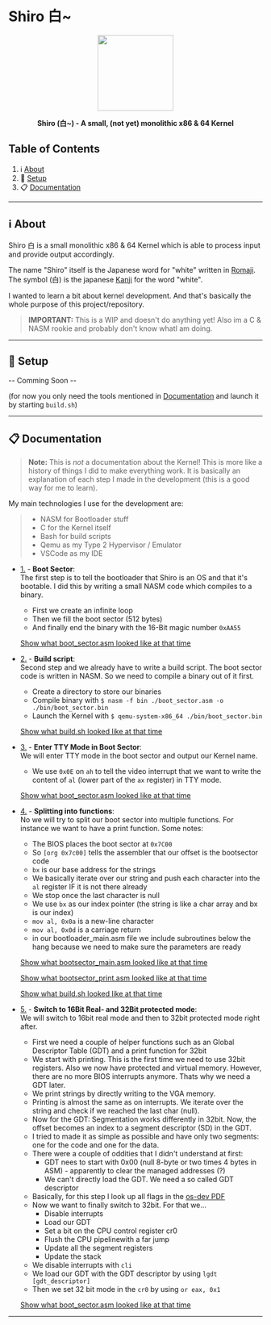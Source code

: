 # Shiro 白~

<p align="center"><img height="150" width="auto" src="http://en.ikanji.jp/user_data/images/upload/character/original/E799BD.png" /></p>
<p align="center"><b>Shiro (白~) - A small, (not yet) monolithic x86 &amp; 64 Kernel</b></p>

## Table of Contents

1. :information_source: [About](#information_source-about)
1. :wrench: [Setup](#wrench-setup)
1. :clipboard: [Documentation](#clipboard-documentation)

<hr>

## :information_source: About

Shiro 白 is a small monolithic x86 &amp; 64 Kernel which is able to process input and provide output accordingly.

The name "Shiro" itself is the Japanese word for "white" written in [Romaji](https://www.japanesepod101.com/japanese-romaji/). The symbol (白) is the japanese [Kanji](https://en.wikipedia.org/wiki/Kanji) for the word "white". 

I wanted to learn a bit about kernel development. And that's basically the whole purpose of this project/repository.

> **IMPORTANT:** This is a WIP and doesn't do anything yet! Also im a C & NASM rookie and probably don't know whatI am doing. 

<hr>

## :wrench: Setup

-- Comming Soon --

(for now you only need the tools mentioned in [Documentation](#clipboard-documentation) and launch it by starting `build.sh`)

<hr>

## :clipboard: Documentation

> **Note:** This is _not_ a documentation about the Kernel! This is more like a history of things I did to make everything work. It is basically an explanation of each step I made in the development (this is a good way for me to learn).

My main technologies I use for the development are: 

> - NASM for Bootloader stuff 
> - C for the Kernel itself 
> - Bash for build scripts
> - Qemu as my Type 2 Hypervisor / Emulator 
> - VSCode as my IDE 

<a name="doc-1"></a>
- [1.](#doc-1) - **Boot Sector**: <br>
    The first step is to tell the bootloader that Shiro is an OS and that it's bootable. I did this by writing a small NASM code which compiles to a binary.
    - First we create an infinite loop
    - Then we fill the boot sector (512 bytes)
    - And finally end the binary with the 16-Bit magic number `0xAA55`

    [Show what boot_sector.asm looked like at that time](https://github.com/NLDev/Shiro/blob/27f209a5021869bc94f20d1009bbe37fb0ab098c/boot_sector.asm)

<a name="doc-2"></a>
- [2.](#doc-2) - **Build script**: <br>
    Second step and we already have to write a build script. The boot sector code is written in NASM. So we need to compile a binary out of it first.
    - Create a directory to store our binaries
    - Compile binary with `$ nasm -f bin ./boot_sector.asm -o ./bin/boot_sector.bin`
    - Launch the Kernel with `$ qemu-system-x86_64 ./bin/boot_sector.bin`

    [Show what build.sh looked like at that time](https://github.com/NLDev/Shiro/blob/01659dcd4fb1b45add9aeb3a5ffdbd8263e5cbca/build.sh)

<a name="doc-3"></a>
- [3.](#doc-3) - **Enter TTY Mode in Boot Sector**: <br>
    We will enter TTY mode in the boot sector and output our Kernel name.

    - We use `0x0E` on `ah` to tell the video interrupt that we want to write the content of `al` (lower part of the `ax` register) in TTY mode.

    [Show what boot_sector.asm looked like at that time](https://github.com/NLDev/Shiro/blob/f565a18e994d0c92b0708f12e50313db47016c30/boot_sector.asm)

<a name="doc-4"></a>
- [4.](#doc-4) - **Splitting into functions**: <br>
    No we will try to split our boot sector into multiple functions. For instance we want to have a print function. Some notes:

    - The BIOS places the boot sector at `0x7C00`
    - So `[org 0x7c00]` tells the assembler that our offset is the bootsector code
    - `bx` is our base address for the strings
    - We basically iterate over our string and push each character into the `al` register IF it is not there already
    - We stop once the last character is null
    - We use `bx` as our index pointer (the string is like a char array and bx is our index)
    - `mov al, 0x0a` is a new-line character
    - `mov al, 0x0d` is a carriage return
    - in our bootloader_main.asm file we include subroutines below the hang because we need to make sure the parameters are ready

    [Show what bootsector_main.asm looked like at that time](https://github.com/NLDev/Shiro/blob/4b3756752964452577edd7fce7d14846952a3836/bootsector/bootsector_main.asm)

    [Show what bootsector_print.asm looked like at that time](https://github.com/NLDev/Shiro/blob/4b3756752964452577edd7fce7d14846952a3836/bootsector/bootsector_print.asm)
    
    [Show what build.sh looked like at that time](https://github.com/NLDev/Shiro/blob/4b3756752964452577edd7fce7d14846952a3836/build.sh)

<a name="doc-5"></a>
- [5.](#doc-5) - **Switch to 16Bit Real- and 32Bit protected mode**: <br>
    We will switch to 16bit real mode and then to 32bit protected mode right after. 

    - First we need a couple of helper functions such as an Global Descriptor Table (GDT) and a print function for 32bit
    - We start with printing. This is the first time we need to use 32bit registers. Also we now have protected and virtual memory. However, there are no more BIOS interrupts anymore. Thats why we need a GDT later.
    - We print strings by directly writing to the VGA memory.
    - Printing is almost the same as on interrupts. We iterate over the string and check if we reached the last char (null).
    - Now for the GDT: Segmentation works differently in 32bit. Now, the offset becomes an index to a segment descriptor (SD) in the GDT.
    - I tried to made it as simple as possible and have only two segments: one for the code and one for the data. 
    - There were a couple of oddities that I didn't understand at first:
        - GDT nees to start with 0x00 (null 8-byte or two times 4 bytes in ASM) - apparently to clear the managed addresses (?)
        - We can't directly load the GDT. We need a so called GDT descriptor
    - Basically, for this step I look up all flags in the [os-dev PDF](https://www.cs.bham.ac.uk/~exr/lectures/opsys/10_11/lectures/os-dev.pdf)
    - Now we want to finally switch to 32bit. For that we...
        - Disable interrupts
        - Load our GDT
        - Set a bit on the CPU control register cr0
        - Flush the CPU pipelinewith a far jump
        - Update all the segment registers
        - Update the stack
    - We disable interrupts with `cli`
    - We load our GDT with the GDT descriptor by using `lgdt [gdt_descriptor]`
    - Then we set 32 bit mode in the `cr0` by using `or eax, 0x1`

    [Show what boot_sector.asm looked like at that time](https://github.com/NLDev/Shiro/blob/1b660402f782ff308b6b984ac68374b337e92407/bootsector/bootsector_main.asm)

<hr>
